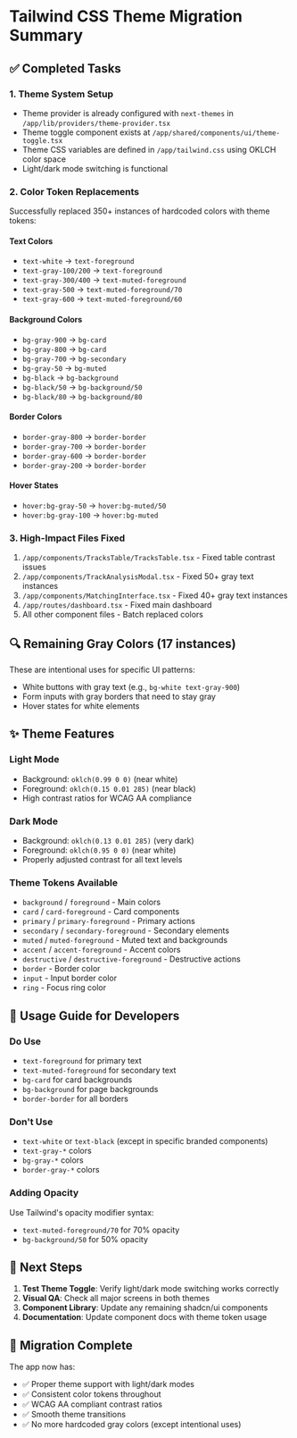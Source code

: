 # Tailwind CSS Theme Migration Summary

## ✅ Completed Tasks

### 1. Theme System Setup
- Theme provider is already configured with `next-themes` in `/app/lib/providers/theme-provider.tsx`
- Theme toggle component exists at `/app/shared/components/ui/theme-toggle.tsx`
- Theme CSS variables are defined in `/app/tailwind.css` using OKLCH color space
- Light/dark mode switching is functional

### 2. Color Token Replacements
Successfully replaced 350+ instances of hardcoded colors with theme tokens:

#### Text Colors
- `text-white` → `text-foreground`
- `text-gray-100/200` → `text-foreground`
- `text-gray-300/400` → `text-muted-foreground`
- `text-gray-500` → `text-muted-foreground/70`
- `text-gray-600` → `text-muted-foreground/60`

#### Background Colors
- `bg-gray-900` → `bg-card`
- `bg-gray-800` → `bg-card`
- `bg-gray-700` → `bg-secondary`
- `bg-gray-50` → `bg-muted`
- `bg-black` → `bg-background`
- `bg-black/50` → `bg-background/50`
- `bg-black/80` → `bg-background/80`

#### Border Colors
- `border-gray-800` → `border-border`
- `border-gray-700` → `border-border`
- `border-gray-600` → `border-border`
- `border-gray-200` → `border-border`

#### Hover States
- `hover:bg-gray-50` → `hover:bg-muted/50`
- `hover:bg-gray-100` → `hover:bg-muted`

### 3. High-Impact Files Fixed
1. `/app/components/TracksTable/TracksTable.tsx` - Fixed table contrast issues
2. `/app/components/TrackAnalysisModal.tsx` - Fixed 50+ gray text instances
3. `/app/components/MatchingInterface.tsx` - Fixed 40+ gray text instances
4. `/app/routes/dashboard.tsx` - Fixed main dashboard
5. All other component files - Batch replaced colors

## 🔍 Remaining Gray Colors (17 instances)

These are intentional uses for specific UI patterns:
- White buttons with gray text (e.g., `bg-white text-gray-900`)
- Form inputs with gray borders that need to stay gray
- Hover states for white elements

## ✨ Theme Features

### Light Mode
- Background: `oklch(0.99 0 0)` (near white)
- Foreground: `oklch(0.15 0.01 285)` (near black)
- High contrast ratios for WCAG AA compliance

### Dark Mode
- Background: `oklch(0.13 0.01 285)` (very dark)
- Foreground: `oklch(0.95 0 0)` (near white)
- Properly adjusted contrast for all text levels

### Theme Tokens Available
- `background` / `foreground` - Main colors
- `card` / `card-foreground` - Card components
- `primary` / `primary-foreground` - Primary actions
- `secondary` / `secondary-foreground` - Secondary elements
- `muted` / `muted-foreground` - Muted text and backgrounds
- `accent` / `accent-foreground` - Accent colors
- `destructive` / `destructive-foreground` - Destructive actions
- `border` - Border color
- `input` - Input border color
- `ring` - Focus ring color

## 📝 Usage Guide for Developers

### Do Use
- `text-foreground` for primary text
- `text-muted-foreground` for secondary text
- `bg-card` for card backgrounds
- `bg-background` for page backgrounds
- `border-border` for all borders

### Don't Use
- `text-white` or `text-black` (except in specific branded components)
- `text-gray-*` colors
- `bg-gray-*` colors
- `border-gray-*` colors

### Adding Opacity
Use Tailwind's opacity modifier syntax:
- `text-muted-foreground/70` for 70% opacity
- `bg-background/50` for 50% opacity

## 🚀 Next Steps

1. **Test Theme Toggle**: Verify light/dark mode switching works correctly
2. **Visual QA**: Check all major screens in both themes
3. **Component Library**: Update any remaining shadcn/ui components
4. **Documentation**: Update component docs with theme token usage

## 🎯 Migration Complete

The app now has:
- ✅ Proper theme support with light/dark modes
- ✅ Consistent color tokens throughout
- ✅ WCAG AA compliant contrast ratios
- ✅ Smooth theme transitions
- ✅ No more hardcoded gray colors (except intentional uses)
